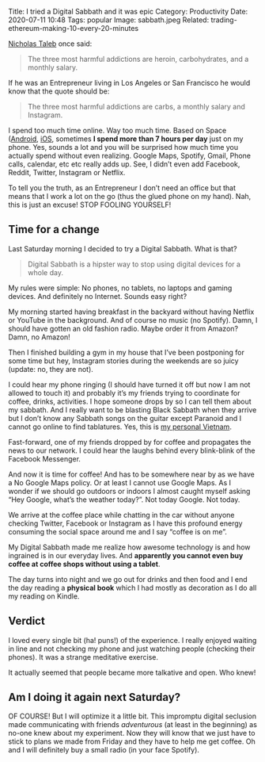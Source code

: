 Title: I tried a Digital Sabbath and it was epic
Category: Productivity 
Date: 2020-07-11 10:48
Tags: popular
Image: sabbath.jpeg
Related: trading-ethereum-making-10-every-20-minutes

[Nicholas Taleb](https://en.wikipedia.org/wiki/Nassim_Nicholas_Taleb) once said:

> The three most harmful addictions are heroin, carbohydrates, and a monthly salary.

If he was an Entrepreneur living in Los Angeles or San Francisco he would know that the quote should be:

> The three most harmful addictions are carbs, a monthly salary and Instagram.

I spend too much time online. Way too much time. Based on Space ([Android](https://play.google.com/store/apps/details?id=mrigapps.andriod.breakfree.deux&hl=en_US), [iOS](https://itunes.apple.com/us/app/space-break-phone-addiction/id916126783?mt=8), sometimes **I spend more than 7 hours per day** just on my phone. Yes, sounds a lot and you will be surprised how much time you actually spend without even realizing. Google Maps, Spotify, Gmail, Phone calls, calendar, 
etc etc really adds up. See, I didn’t even add Facebook, Reddit, Twitter, Instagram or Netflix.

To tell you the truth, as an Entrepreneur I don’t need an office but that means that I work a lot on the go (thus the glued phone on my hand). Nah, this is just an excuse! STOP FOOLING YOURSELF!

## Time for a change

Last Saturday morning I decided to try a Digital Sabbath. What is that?

> Digital Sabbath is a hipster way to stop using digital devices for a whole day.

My rules were simple: No phones, no tablets, no laptops and gaming devices. And definitely no Internet. Sounds easy right?

My morning started having breakfast in the backyard without having Netflix or YouTube in the background. And of course no music (no Spotify). Damn, I should have gotten an old fashion radio. Maybe order it from Amazon? Damn, no Amazon!

Then I finished building a gym in my house that I’ve been postponing for some time but hey, Instagram stories during the weekends are so juicy (update: no, they are not).

I could hear my phone ringing (I should have turned it off but now I am not allowed to touch it) and probably it’s my friends trying to coordinate for coffee, drinks, activities. I hope someone drops by so I can tell them about my sabbath. And I really want to be blasting Black Sabbath when they arrive but I don’t know any Sabbath songs on the guitar except Paranoid and I cannot go online to find tablatures. Yes, this is [my personal Vietnam](https://people.com/politics/trump-boasted-of-avoiding-stds-while-dating-vaginas-are-landmines-it-was-my-personal-vietnam/).

Fast-forward, one of my friends dropped by for coffee and propagates the news to our network. I could hear the laughs behind every blink-blink of the Facebook Messenger.

And now it is time for coffee! And has to be somewhere near by as we have a No Google Maps policy. Or at least I cannot use Google Maps. As I wonder if we should go outdoors or indoors I almost caught myself asking “Hey Google, what’s the weather today?”. Not today Google. Not today.

We arrive at the coffee place while chatting in the car without anyone checking Twitter, Facebook or Instagram as I have this profound energy consuming the social space around me and I say “coffee is on me”.

My Digital Sabbath made me realize how awesome technology is and how ingrained is in our everyday lives. And **apparently you cannot even buy coffee at coffee shops without using a tablet**.

The day turns into night and we go out for drinks and then food and I end the day reading a **physical book** which I had mostly as decoration as I do all my reading on Kindle.

## Verdict

I loved every single bit (ha! puns!) of the experience. I really enjoyed waiting in line and not checking my phone and just watching people (checking their phones). It was a strange meditative exercise.

It actually seemed that people became more talkative and open. Who knew!

## Am I doing it again next Saturday?

OF COURSE! But I will optimize it a little bit. This impromptu digital seclusion made communicating with friends *adventurous* (at least in the beginning) as no-one knew about my experiment. Now they will know that we just have to stick to plans we made from Friday and they have to help me get coffee. Oh and I will definitely buy a small radio (in your face Spotify).